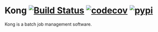 # Kong [![Build Status](https://travis-ci.com/paulgessinger/kong.svg?branch=master)](https://travis-ci.com/paulgessinger/kong) [![codecov](https://codecov.io/gh/paulgessinger/kong/branch/master/graph/badge.svg)](https://codecov.io/gh/paulgessinger/kong) [![pypi](https://img.shields.io/pypi/v/kong-batch)](https://pypi.org/project/kong-batch/)

Kong is a batch job management software.
